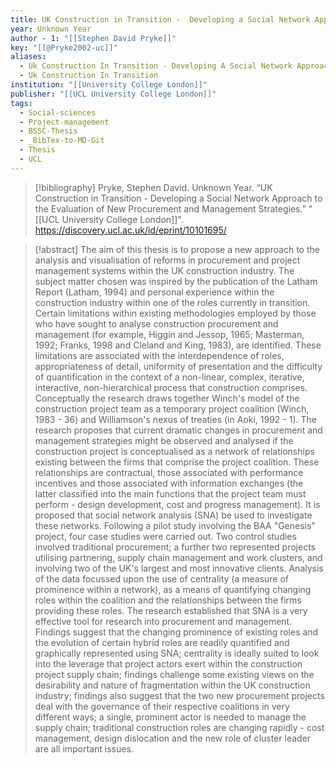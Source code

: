 ```yaml
---
title: UK Construction in Transition -  Developing a Social Network Approach to the Evaluation of New Procurement and Management Strategies
year: Unknown Year
author - 1: "[[Stephen David Pryke]]"
key: "[[@Pryke2002-uc]]"
aliases:
  - Uk Construction In Transition - Developing A Social Network Approach To The Evaluation Of New Procurement And Management Strategies
  - Uk Construction In Transition
institution: "[[University College London]]"
publisher: "[[UCL University College London]]"
tags:
  - Social-sciences
  - Project-management
  - BSSC-Thesis
  - _BibTex-to-MD-Git
  - Thesis
  - UCL
---
```


> [!bibliography]
> Pryke, Stephen David. Unknown Year. “UK Construction in Transition -  Developing a Social Network Approach to the Evaluation of New Procurement and Management Strategies.” "[[UCL University College London]]". https://discovery.ucl.ac.uk/id/eprint/10101695/

> [!abstract]
> The aim of this thesis is to propose a new approach to the analysis and visualisation of reforms in procurement and project management systems within the UK construction industry. The subject matter chosen was inspired by the publication of the Latham Report (Latham, 1994) and personal experience within the construction industry within one of the roles currently in transition. Certain limitations within existing methodologies employed by those who have sought to analyse construction procurement and management (for example, Higgin and Jessop, 1965; Masterman, 1992; Franks, 1998 and Cleland and King, 1983), are identified. These limitations are associated with the interdependence of roles, appropriateness of detail, uniformity of presentation and the difficulty of quantification in the context of a non-linear, complex, iterative, interactive, non-hierarchical process that construction comprises. Conceptually the research draws together Winch's model of the construction project team as a temporary project coalition (Winch, 1983 - 36) and Williamson's nexus of treaties (in Aoki, 1992 - 1). The research proposes that current dramatic changes in procurement and management strategies might be observed and analysed if the construction project is conceptualised as a network of relationships existing between the firms that comprise the project coalition. These relationships are contractual, those associated with performance incentives and those associated with information exchanges (the latter classified into the main functions that the project team must perform - design development, cost and progress management). It is proposed that social network analysis (SNA) be used to investigate these networks. Following a pilot study involving the BAA "Genesis" project, four case studies were carried out. Two control studies involved traditional procurement; a further two represented projects utilising partnering, supply chain management and work clusters, and involving two of the UK's largest and most innovative clients. Analysis of the data focussed upon the use of centrality (a measure of prominence within a network), as a means of quantifying changing roles within the coalition and the relationships between the firms providing these roles. The research established that SNA is a very effective tool for research into procurement and management. Findings suggest that the changing prominence of existing roles and the evolution of certain hybrid roles are readily quantified and graphically represented using SNA; centrality is ideally suited to look into the leverage that project actors exert within the construction project supply chain; findings challenge some existing views on the desirability and nature of fragmentation within the UK construction industry; findings also suggest that the two new procurement projects deal with the governance of their respective coalitions in very different ways; a single, prominent actor is needed to manage the supply chain; traditional construction roles are changing rapidly - cost management, design dislocation and the new role of cluster leader are all important issues.